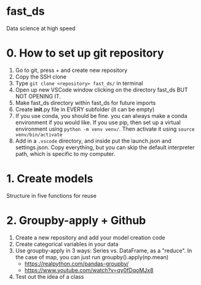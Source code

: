# fast_ds

Data science at high speed

# 0. How to set up git repository

1. Go to git, press + and create new repository
2. Copy the SSH clone
3. Type `git clone <repository> fast_ds/` in terminal
4. Open up new VSCode window clicking on the directory fast_ds BUT NOT OPENING IT.
5. Make fast_ds directory within fast_ds for future imports
6. Create **init**.py file in EVERY subfolder (it can be empty)
7. If you use conda, you should be fine. you can always make a conda environment if you would like. If you use pip, then set up a virtual environment using `python -m venv venv/`. Then activate it using `source venv/bin/activate`
8. Add in a `.vscode` directory, and inside put the launch.json and settings.json. Copy everything, but you can skip the default interpreter path, which is specific to my computer.

# 1. Create models

Structure in five functions for reuse

# 2. Groupby-apply + Github

1. Create a new repository and add your model creation code
2. Create categorical variables in your data
3. Use groupby-apply in 3 ways: Series vs. DataFrame, as a "reduce". In the case of map, you can just run groupby().apply(np.mean)
   - https://realpython.com/pandas-groupby/
   - https://www.youtube.com/watch?v=qy0fDqoMJx8
4. Test out the idea of a class
